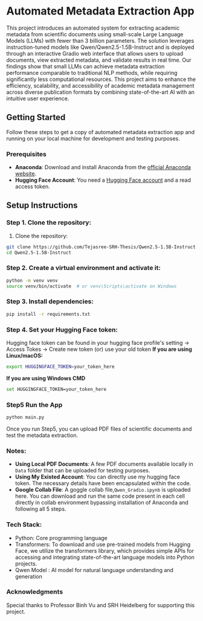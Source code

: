 # Automated Metadata Extraction App

This project introduces an automated system for extracting academic metadata from scientific documents using small-scale Large Language Models (LLMs) with fewer than 3 billion parameters. The solution leverages instruction-tuned models like Qwen/Qwen2.5-1.5B-Instruct and is deployed through an interactive Gradio web interface that allows users to upload documents, view extracted metadata, and validate results in real time. Our findings show that small LLMs can achieve metadata extraction performance comparable to traditional NLP methods, while requiring significantly less computational resources. This project aims to enhance the efficiency, scalability, and accessibility of academic metadata management across diverse publication formats by combining state-of-the-art AI with an intuitive user experience.

## Getting Started
Follow these steps to get a copy of automated metadata extraction app and running on your local machine for development and testing purposes.

### Prerequisites
- **Anaconda**: Download and install Anaconda from the [official Anaconda website](https://www.anaconda.com/products/individual).
- **Hugging Face Account**: You need a [Hugging Face account](https://huggingface.co/) and a read access token.
    
## Setup Instructions

### Step 1. Clone the repository:
1. Clone the repository:
```bash
git clone https://github.com/Tejasree-SRH-Thesis/Qwen2.5-1.5B-Instruct.git
cd Qwen2.5-1.5B-Instruct
```

### Step 2. Create a virtual environment and activate it:
```bash
python -m venv venv
source venv/bin/activate  # or venv\Scripts\activate on Windows
```

### Step 3. Install dependencies:
```bash
pip install -r requirements.txt
```

### Step 4. Set your Hugging Face token:
Hugging face token can be found in your hugging face profile's setting -> Access Tokes -> Create new token (or) use your old token
**If you are using Linux/macOS:**
```bash
export HUGGINGFACE_TOKEN=your_token_here
```
**If you are using Windows CMD**
```bash
set HUGGINGFACE_TOKEN=your_token_here
```
### Step5 Run the App

```bash
python main.py
```
Once you run Step5, you can upload PDF files of scientific documents and test the metadata extraction.

### Notes:
- **Using Local PDF Documents**:
  A few PDF documents available locally in `Data` folder that can be uploaded for testing purposes.
- **Using My Existed Account**:
  You can directly use my hugging face token. The necessary details have been encapsulated within the code.
- **Google Collab File**:
  A goggle collab file,`Qwen_Gradio.ipynb` is uploaded here. You can download and run the same code present in each cell directly in collab environment bypassing installation of Anaconda and following all 5 steps. 
  
### Tech Stack:
- Python: Core programming language
- Transformers: To download and use pre-trained models from Hugging Face, we utilize the transformers library, which provides simple APIs for accessing and integrating state-of-the-art language models into Python projects.
- Qwen Model : AI model for natural language understanding and generation

### Acknowledgments
Special thanks to Professor Binh Vu and SRH Heidelberg for supporting this project.
